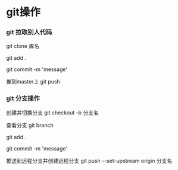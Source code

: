 
# git操作

### git 拉取别人代码

git clone 库名

git add . 

git commit -m 'message'

推到master上
git push 

### git 分支操作

创建并切换分支
git checkout -b 分支名

查看分支
git branch

git add . 

git commit -m 'message'

推送到远程分支并创建远程分支
git push --set-upstream origin 分支名







